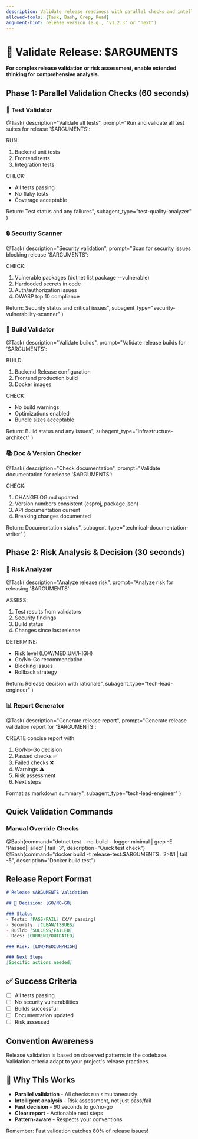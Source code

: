 ```yaml
---
description: Validate release readiness with parallel checks and intelligent risk assessment
allowed-tools: [Task, Bash, Grep, Read]
argument-hint: release version (e.g., "v1.2.3" or "next")
---
```


# 🚀 Validate Release: $ARGUMENTS

**For complex release validation or risk assessment, enable extended thinking for comprehensive analysis.**

## Phase 1: Parallel Validation Checks (60 seconds)

### 🧪 Test Validator
@Task(
  description="Validate all tests",
  prompt="Run and validate all test suites for release '$ARGUMENTS':
  
  RUN:
  1. Backend unit tests
  2. Frontend tests
  3. Integration tests
  
  CHECK:
  - All tests passing
  - No flaky tests
  - Coverage acceptable
  
  Return: Test status and any failures",
  subagent_type="test-quality-analyzer"
)

### 🔒 Security Scanner
@Task(
  description="Security validation",
  prompt="Scan for security issues blocking release '$ARGUMENTS':
  
  CHECK:
  1. Vulnerable packages (dotnet list package --vulnerable)
  2. Hardcoded secrets in code
  3. Auth/authorization issues
  4. OWASP top 10 compliance
  
  Return: Security status and critical issues",
  subagent_type="security-vulnerability-scanner"
)

### 🔨 Build Validator
@Task(
  description="Validate builds",
  prompt="Validate release builds for '$ARGUMENTS':
  
  BUILD:
  1. Backend Release configuration
  2. Frontend production build
  3. Docker images
  
  CHECK:
  - No build warnings
  - Optimizations enabled
  - Bundle sizes acceptable
  
  Return: Build status and any issues",
  subagent_type="infrastructure-architect"
)

### 📚 Doc & Version Checker
@Task(
  description="Check documentation",
  prompt="Validate documentation for release '$ARGUMENTS':
  
  CHECK:
  1. CHANGELOG.md updated
  2. Version numbers consistent (csproj, package.json)
  3. API documentation current
  4. Breaking changes documented
  
  Return: Documentation status",
  subagent_type="technical-documentation-writer"
)

## Phase 2: Risk Analysis & Decision (30 seconds)

### 🎯 Risk Analyzer
@Task(
  description="Analyze release risk",
  prompt="Analyze risk for releasing '$ARGUMENTS':
  
  ASSESS:
  1. Test results from validators
  2. Security findings
  3. Build status
  4. Changes since last release
  
  DETERMINE:
  - Risk level (LOW/MEDIUM/HIGH)
  - Go/No-Go recommendation
  - Blocking issues
  - Rollback strategy
  
  Return: Release decision with rationale",
  subagent_type="tech-lead-engineer"
)

### 📊 Report Generator
@Task(
  description="Generate release report",
  prompt="Generate release validation report for '$ARGUMENTS':
  
  CREATE concise report with:
  1. Go/No-Go decision
  2. Passed checks ✅
  3. Failed checks ❌
  4. Warnings ⚠️
  5. Risk assessment
  6. Next steps
  
  Format as markdown summary",
  subagent_type="tech-lead-engineer"
)

## Quick Validation Commands

### Manual Override Checks
@Bash(command="dotnet test --no-build --logger minimal | grep -E 'Passed|Failed' | tail -3", description="Quick test check")
@Bash(command="docker build -t release-test:$ARGUMENTS . 2>&1 | tail -5", description="Docker build test")

## Release Report Format

```markdown
# Release $ARGUMENTS Validation

## 🚦 Decision: [GO/NO-GO]

### Status
- Tests: [PASS/FAIL] (X/Y passing)
- Security: [CLEAN/ISSUES]
- Build: [SUCCESS/FAILED]
- Docs: [CURRENT/OUTDATED]

### Risk: [LOW/MEDIUM/HIGH]

### Next Steps
[Specific actions needed]
```

## ✅ Success Criteria
- [ ] All tests passing
- [ ] No security vulnerabilities
- [ ] Builds successful
- [ ] Documentation updated
- [ ] Risk assessed

## Convention Awareness

Release validation is based on observed patterns in the codebase. Validation criteria adapt to your project's release practices.

## 🎯 Why This Works
- **Parallel validation** - All checks run simultaneously
- **Intelligent analysis** - Risk assessment, not just pass/fail
- **Fast decision** - 90 seconds to go/no-go
- **Clear report** - Actionable next steps
- **Pattern-aware** - Respects your conventions

Remember: Fast validation catches 80% of release issues!